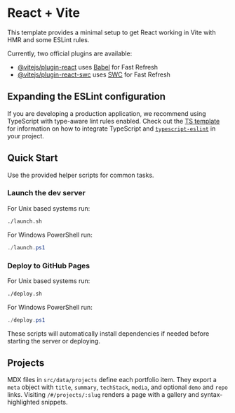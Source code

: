 # React + Vite

This template provides a minimal setup to get React working in Vite with HMR and some ESLint rules.

Currently, two official plugins are available:

- [@vitejs/plugin-react](https://github.com/vitejs/vite-plugin-react/blob/main/packages/plugin-react) uses [Babel](https://babeljs.io/) for Fast Refresh
- [@vitejs/plugin-react-swc](https://github.com/vitejs/vite-plugin-react/blob/main/packages/plugin-react-swc) uses [SWC](https://swc.rs/) for Fast Refresh

## Expanding the ESLint configuration

If you are developing a production application, we recommend using TypeScript with type-aware lint rules enabled. Check out the [TS template](https://github.com/vitejs/vite/tree/main/packages/create-vite/template-react-ts) for information on how to integrate TypeScript and [`typescript-eslint`](https://typescript-eslint.io) in your project.

## Quick Start

Use the provided helper scripts for common tasks.

### Launch the dev server

For Unix based systems run:

```bash
./launch.sh
```

For Windows PowerShell run:

```powershell
./launch.ps1
```

### Deploy to GitHub Pages

For Unix based systems run:

```bash
./deploy.sh
```

For Windows PowerShell run:

```powershell
./deploy.ps1
```

These scripts will automatically install dependencies if needed before starting the server or deploying.

## Projects

MDX files in `src/data/projects` define each portfolio item. They export a
`meta` object with `title`, `summary`, `techStack`, `media`, and optional `demo`
and `repo` links. Visiting `/#/projects/:slug` renders a page with a gallery and
syntax-highlighted snippets.


